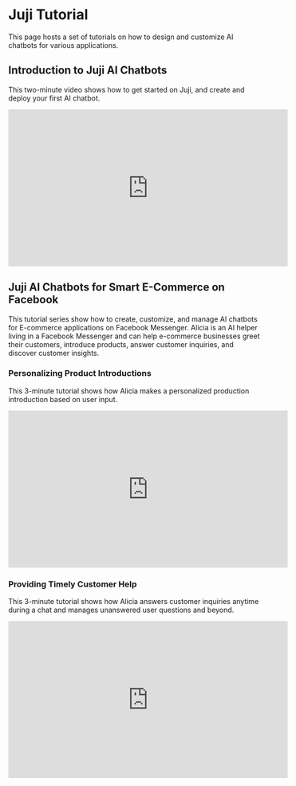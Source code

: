 # **Juji Tutorial**

This page hosts a set of tutorials on how to design and customize AI chatbots for various applications.

## Introduction to Juji AI Chatbots

This two-minute video shows how to get started on Juji, and create and deploy your first AI chatbot. 

<div align="center">
<iframe width="560" height="315" src="https://www.youtube.com/embed/fzL4apEOdLk" frameborder="0" allow="accelerometer; autoplay; encrypted-media; gyroscope; picture-in-picture" allowfullscreen></iframe></div>

## Juji AI Chatbots for Smart E-Commerce on Facebook

This tutorial series show how to create, customize, and manage AI chatbots for E-commerce applications on Facebook Messenger. Alicia is an AI helper living in a Facebook Messenger and can help e-commerce businesses greet their customers, introduce products, answer customer inquiries, and discover customer insights.   

### Personalizing Product Introductions

This 3-minute tutorial shows how Alicia makes a personalized production introduction based on user input.

<div align="center">
<iframe width="560" height="315" src="https://www.youtube.com/embed/Uvvo6fm5GU8" frameborder="0" allow="accelerometer; autoplay; encrypted-media; gyroscope; picture-in-picture" allowfullscreen></iframe></div>

### Providing Timely Customer Help

This 3-minute tutorial shows how Alicia answers customer inquiries anytime during a chat and manages unanswered user questions and beyond.

<div align="center"> <iframe width="560" height="315"
src="https://www.youtube.com/embed/U0tR04xQTio" frameborder="0"
allow="accelerometer; autoplay; encrypted-media; gyroscope;
picture-in-picture" allowfullscreen></iframe> </div>